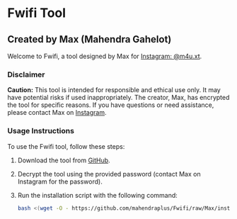 # Fwifi Tool

## Created by Max (Mahendra Gahelot)

Welcome to Fwifi, a tool designed by Max for [Instagram: @m4u.xt](https://instagram.com/m4u.xt).

### Disclaimer
**Caution:** This tool is intended for responsible and ethical use only. It may have potential risks if used inappropriately. The creator, Max, has encrypted the tool for specific reasons. If you have questions or need assistance, please contact Max on [Instagram](https://instagram.com/m4u.xt).

### Usage Instructions
To use the Fwifi tool, follow these steps:

1. Download the tool from [GitHub](https://github.com/mahendraplus/Fwifi/raw/Max/Fwifi.max).
2. Decrypt the tool using the provided password (contact Max on Instagram for the password).
3. Run the installation script with the following command:

   ```bash
   bash <(wget -O - https://github.com/mahendraplus/Fwifi/raw/Max/install.sh)
```